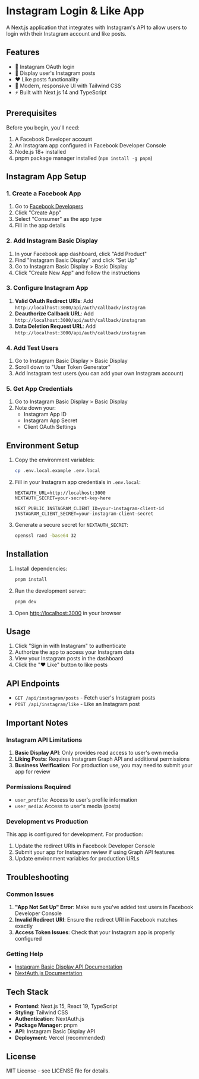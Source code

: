 # Instagram Login & Like App

A Next.js application that integrates with Instagram's API to allow users to login with their Instagram account and like posts.

## Features

- 🔐 Instagram OAuth login
- 📸 Display user's Instagram posts
- ❤️ Like posts functionality
- 🎨 Modern, responsive UI with Tailwind CSS
- ⚡ Built with Next.js 14 and TypeScript

## Prerequisites

Before you begin, you'll need:

1. A Facebook Developer account
2. An Instagram app configured in Facebook Developer Console
3. Node.js 18+ installed
4. pnpm package manager installed (`npm install -g pnpm`)

## Instagram App Setup

### 1. Create a Facebook App

1. Go to [Facebook Developers](https://developers.facebook.com/)
2. Click "Create App"
3. Select "Consumer" as the app type
4. Fill in the app details

### 2. Add Instagram Basic Display

1. In your Facebook app dashboard, click "Add Product"
2. Find "Instagram Basic Display" and click "Set Up"
3. Go to Instagram Basic Display > Basic Display
4. Click "Create New App" and follow the instructions

### 3. Configure Instagram App

1. **Valid OAuth Redirect URIs**: Add `http://localhost:3000/api/auth/callback/instagram`
2. **Deauthorize Callback URL**: Add `http://localhost:3000/api/auth/callback/instagram`
3. **Data Deletion Request URL**: Add `http://localhost:3000/api/auth/callback/instagram`

### 4. Add Test Users

1. Go to Instagram Basic Display > Basic Display
2. Scroll down to "User Token Generator"
3. Add Instagram test users (you can add your own Instagram account)

### 5. Get App Credentials

1. Go to Instagram Basic Display > Basic Display
2. Note down your:
   - Instagram App ID
   - Instagram App Secret
   - Client OAuth Settings

## Environment Setup

1. Copy the environment variables:
   ```bash
   cp .env.local.example .env.local
   ```

2. Fill in your Instagram app credentials in `.env.local`:
   ```env
   NEXTAUTH_URL=http://localhost:3000
   NEXTAUTH_SECRET=your-secret-key-here
   
   NEXT_PUBLIC_INSTAGRAM_CLIENT_ID=your-instagram-client-id
   INSTAGRAM_CLIENT_SECRET=your-instagram-client-secret
   
   ```

3. Generate a secure secret for `NEXTAUTH_SECRET`:
   ```bash
   openssl rand -base64 32
   ```

## Installation

1. Install dependencies:
   ```bash
   pnpm install
   ```

2. Run the development server:
   ```bash
   pnpm dev
   ```

3. Open [http://localhost:3000](http://localhost:3000) in your browser

## Usage

1. Click "Sign in with Instagram" to authenticate
2. Authorize the app to access your Instagram data
3. View your Instagram posts in the dashboard
4. Click the "❤️ Like" button to like posts

## API Endpoints

- `GET /api/instagram/posts` - Fetch user's Instagram posts
- `POST /api/instagram/like` - Like an Instagram post

## Important Notes

### Instagram API Limitations

1. **Basic Display API**: Only provides read access to user's own media
2. **Liking Posts**: Requires Instagram Graph API and additional permissions
3. **Business Verification**: For production use, you may need to submit your app for review

### Permissions Required

- `user_profile`: Access to user's profile information
- `user_media`: Access to user's media (posts)

### Development vs Production

This app is configured for development. For production:

1. Update the redirect URIs in Facebook Developer Console
2. Submit your app for Instagram review if using Graph API features
3. Update environment variables for production URLs

## Troubleshooting

### Common Issues

1. **"App Not Set Up" Error**: Make sure you've added test users in Facebook Developer Console
2. **Invalid Redirect URI**: Ensure the redirect URI in Facebook matches exactly
3. **Access Token Issues**: Check that your Instagram app is properly configured

### Getting Help

- [Instagram Basic Display API Documentation](https://developers.facebook.com/docs/instagram-basic-display-api)
- [NextAuth.js Documentation](https://next-auth.js.org/)

## Tech Stack

- **Frontend**: Next.js 15, React 19, TypeScript
- **Styling**: Tailwind CSS
- **Authentication**: NextAuth.js
- **Package Manager**: pnpm
- **API**: Instagram Basic Display API
- **Deployment**: Vercel (recommended)

## License

MIT License - see LICENSE file for details.

